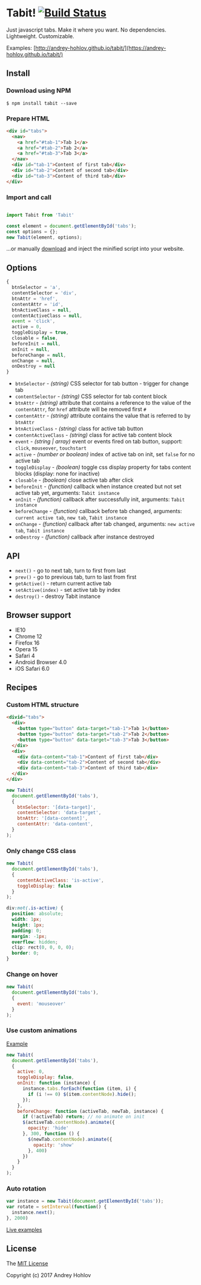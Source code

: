 # Tabit! [![Build Status](https://travis-ci.org/andrey-hohlov/tabit.svg?branch=master)](https://travis-ci.org/andrey-hohlov/tabit)

Just javascript tabs. Make it where you want. No dependencies. Lightweight. Customizable. 

Examples: [http://andrey-hohlov.github.io/tabit/](https://andrey-hohlov.github.io/tabit/)

## Install 

### Download using NPM

```
$ npm install tabit --save
```

### Prepare HTML

```html
<div id="tabs">
  <nav>
    <a href="#tab-1">Tab 1</a>
    <a href="#tab-2">Tab 2</a>
    <a href="#tab-3">Tab 3</a>
  </nav>
  <div id="tab-1">Content of first tab</div>
  <div id="tab-2">Content of second tab</div>
  <div id="tab-3">Content of third tab</div>
</div>
```

### Import and call

```javascript

import Tabit from 'Tabit'

const element = document.getElementById('tabs');
const options = {};
new Tabit(element, options);
```

...or manually [download](https://github.com/andrey-hohlov/tabit/releases) and inject the minified script into your website.

## Options

```javascript
{
  btnSelector = 'a',
  contentSelector = 'div',
  btnAttr = 'href',
  contentAttr = 'id', 
  btnActiveClass = null,
  contentActiveClass = null,
  event = 'click',
  active = 0,
  toggleDisplay = true, 
  closable = false,
  beforeInit = null,
  onInit = null,
  beforeChange = null,
  onChange = null, 
  onDestroy = null
}
```

- `btnSelector` - *(string)* CSS selector for tab button - trigger for change tab
- `contentSelector` - *(string)* CSS selector for tab content block
- `btnAttr` - *(string)* attribute that contains a reference to the value of the `contentAttr`, for `href` attribute will be removed first `#`
- `contentAttr` - *(string)* attribute contains the value that is referred to by `btnAttr`
- `btnActiveClass` - *(string)* class for active tab button
- `contentActiveClass` - *(string)* class for active tab content block
- `event` - *(string | array)* event or events fired on tab button, support: `click`, `mouseover`, `touchstart`
- `active` - *(number or boolean)* index of active tab on init, set `false` for no active tab 
- `toggleDisplay` - *(boolean)* toggle css display property for tabs content blocks (display: none for inactive)
- `closable` - *(boolean)* close active tab after click
- `beforeInit` - *(function)* callback when instance created but not set active tab yet, arguments: `Tabit instance`
- `onInit` - *(function)* callback after successfully init, arguments: `Tabit instance`
- `beforeChange` - *(function)* callback before tab changed, arguments: `current active tab`, `new tab`, `Tabit instance` 
- `onChange` - *(function)* callback after tab changed, arguments: `new active tab`, `Tabit instance`
- `onDestroy` - *(function)* callback after instance destroyed

## API

- `next()` - go to next tab, turn to first from last
- `prev()` - go to previous tab, turn to last from first
- `getActive()` - return current active tab
- `setActive(index)` - set active tab by index
- `destroy()` - destroy Tabit instance

## Browser support
- IE10
- Chrome 12
- Firefox 16
- Opera 15
- Safari 4
- Android Browser 4.0
- iOS Safari 6.0

## Recipes

### Custom HTML structure

```html
<divid="tabs">
  <div>
    <button type="button" data-target="tab-1">Tab 1</button>
    <button type="button" data-target="tab-2">Tab 2</button>
    <button type="button" data-target="tab-3">Tab 3</button>
  </div>
  <div>
    <div data-content="tab-1">Content of first tab</div>
    <div data-content="tab-2">Content of second tab</div>
    <div data-content="tab-3">Content of third tab</div>
  </div>
</div>
```

```javascript
new Tabit(
  document.getElementById('tabs'),
  {
    btnSelector: '[data-target]',
    contentSelector: 'data-target',
    btnAttr: '[data-content]',
    contentAttr: 'data-content',  
  }
);
```

### Only change CSS class

```javascript
new Tabit(
  document.getElementById('tabs'),
  {
    contentActiveClass: 'is-active',
    toggleDisplay: false
  }
);
```

```css
div:not(.is-active) {
  position: absolute;
  width: 1px;
  height: 1px;
  padding: 0;
  margin: -1px;
  overflow: hidden;
  clip: rect(0, 0, 0, 0);
  border: 0;
}

```

### Change on hover

```javascript
new Tabit(
  document.getElementById('tabs'),
  {
    event: 'mouseover'
  }
);
```

### Use custom animations

[Example](http://andrey-hohlov.github.io/tabit/#tabs-animations)

```javascript
new Tabit(
  document.getElementById('tabs'),
  {
    active: 0,
    toggleDisplay: false,
    onInit: function (instance) {
      instance.tabs.forEach(function (item, i) {
        if (i !== 0) $(item.contentNode).hide();
      });
    },
    beforeChange: function (activeTab, newTab, instance) {
      if (!activeTab) return; // no animate on init
      $(activeTab.contentNode).animate({
        opacity: 'hide'
      }, 300, function () {
        $(newTab.contentNode).animate({
          opacity: 'show'
        }, 400)
      })
    }
  }
);
```

### Auto rotation

```javascript
var instance = new Tabit(document.getElementById('tabs'));
var rotate = setInterval(function() {
  instance.next();      
}, 2000)
```

[Live examples](https://andrey-hohlov.github.io/tabit/)

## License

The [MIT License](http://opensource.org/licenses/MIT)

Copyright (c) 2017 Andrey Hohlov
